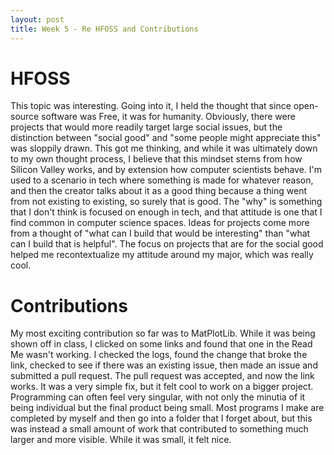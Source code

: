 ```yaml
---
layout: post
title: Week 5 - Re HFOSS and Contributions
---
```


# HFOSS

This topic was interesting. Going into it, I held the thought that since open-source software was Free, it was for humanity. Obviously, there were projects that would more readily target large social issues, but the distinction between "social good" and "some people might appreciate this" was sloppily drawn. This got me thinking, and while it was ultimately down to my own thought process, I believe that this mindset stems from how Silicon Valley works, and by extension how computer scientists behave. I'm used to a scenario in tech where something is made for whatever reason, and then the creator talks about it as a good thing because a thing went from not existing to existing, so surely that is good. The "why" is something that I don't think is focused on enough in tech, and that attitude is one that I find common in computer science spaces. Ideas for projects come more from a thought of "what can I build that would be interesting" than "what can I build that is helpful". The focus on projects that are for the social good helped me recontextualize my attitude around my major, which was really cool.

# Contributions

My most exciting contribution so far was to MatPlotLib. While it was being shown off in class, I clicked on some links and found that one in the Read Me wasn't working. I checked the logs, found the change that broke the link, checked to see if there was an existing issue, then made an issue and submitted a pull request. The pull request was accepted, and now the link works. It was a very simple fix, but it felt cool to work on a bigger project. Programming can often feel very singular, with not only the minutia of it being individual but the final product being small. Most programs I make are completed by myself and then go into a folder that I forget about, but this was instead a small amount of work that contributed to something much larger and more visible. While it was small, it felt nice.